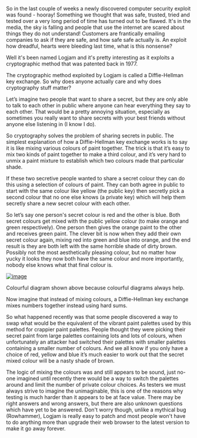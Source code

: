 So in the last couple of weeks a newly discovered computer security exploit was found - hooray! Something we thought that was safe, trusted, tried and tested over a very long period of time has turned out to be flawed. It's in the media, the sky is falling and people that use the internet are scared about things they do not understand! Customers are frantically emailing companies to ask if they are safe, and how safe safe actually is. An exploit how dreadful, hearts were bleeding last time, what is this nonsense? 


Well it's been named Logjam and it's pretty interesting as it exploits a cryptographic method that was patented back in 1977.



The cryptographic method exploited by Logjam is called a Diffie-Hellman key exchange. So why does anyone actually care and why does cryptography stuff matter?  


Let’s imagine two people that want to share a secret, but they are only able to talk to each other in public where anyone can hear everything they say to each other. That would be a pretty annoying situation, especially as sometimes you really want to share secrets with your best friends without anyone else listening in (I know I do). 


So cryptography solves the problem of sharing secrets in public. The simplest explanation of how a Diffie-Hellman key exchange works is to say it is like mixing various colours of paint together. The trick is that it’s easy to mix two kinds of paint together to make a third colour, and it’s very hard to unmix a paint mixture to establish which two colours made that particular shade.


If these two secretive people wanted to share a secret colour they can do this using a selection of colours of paint. They can both agree in public to start with the same colour like yellow (the public key) then secretly pick a second colour that no one else knows (a private key) which will help them secretly share a new secret colour with each other. 



So let’s say one person's secret colour is red and the other is blue. Both secret colours get mixed with the public yellow colour (to make orange and green respectively). One person then gives the orange paint to the other and receives green paint. The clever bit is now when they add their own secret colour again, mixing red into green and blue into orange, and the end result is they are both left with the same horrible shade of dirty brown. Possibly not the most aesthetically pleasing colour, but no matter how yucky it looks they now both have the same colour and more importantly, nobody else knows what that final colour is. 





[![image](http://2.bp.blogspot.com/-uoKqyIjVHEg/VWydlJFA-eI/AAAAAAAABWw/saaodH8Dc9w/s400/diffiehelman.jpg)](http://2.bp.blogspot.com/-uoKqyIjVHEg/VWydlJFA-eI/AAAAAAAABWw/saaodH8Dc9w/s1600/diffiehelman.jpg)





Colourful diagram shown above because colourful diagrams always help.


Now imagine that instead of mixing colours, a Diffie-Hellman key exchange mixes numbers together instead using hard sums. 


So what happened recently was that some people discovered a way to swap what would be the equivalent of the vibrant paint palettes used by this method for crappier paint palettes. People thought they were picking their secret paint from large palettes containing lots and lots of colours, when unfortunately an attacker had switched their palettes with smaller palettes containing a smaller number of colours. And we all know if you only have a choice of red, yellow and blue it’s much easier to work out that the secret mixed colour will be a nasty shade of brown. 


The logic of mixing the colours was and still appears to be sound, just no-one imagined until recently there would be a way to switch the palettes around and limit the number of private colour choices. As testers we must always strive to imagine the unimaginable, this is one of the reasons why testing is much harder than it appears to be at face value. There may be right answers and wrong answers, but there are also unknown questions which have yet to be answered. Don't worry though, unlike a mythical bug (Rowhammer), Logjam is really easy to patch and most people won't have to do anything more than upgrade their web browser to the latest version to make it go away forever.


 